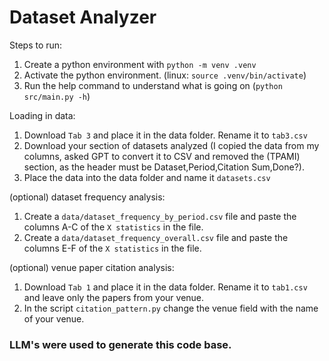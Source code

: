 # Dataset Analyzer

Steps to run:
1. Create a python environment with `python -m venv .venv`
2. Activate the python environment. (linux: `source .venv/bin/activate`)
3. Run the help command to understand what is going on (`python src/main.py -h`)

Loading in data:
1. Download `Tab 3` and place it in the data folder. Rename it to `tab3.csv`
2. Download your section of datasets analyzed (I copied the data from my columns, asked GPT to convert it to CSV and removed the (TPAMI) section, as the header must be Dataset,Period,Citation Sum,Done?).
3. Place the data into the data folder and name it `datasets.csv`

(optional) dataset frequency analysis:
1. Create a `data/dataset_frequency_by_period.csv` file and paste the columns A-C of the `X statistics` in the file.
2. Create a `data/dataset_frequency_overall.csv` file and paste the columns E-F of the `X statistics` in the file.

(optional) venue paper citation analysis:
1. Download `Tab 1` and place it in the data folder. Rename it to `tab1.csv` and leave only the papers from your venue.
2. In the script `citation_pattern.py` change the venue field with the name of your venue.

### LLM's were used to generate this code base.
